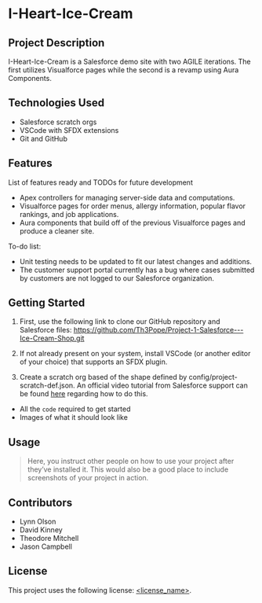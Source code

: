 # I-Heart-Ice-Cream

## Project Description
I-Heart-Ice-Cream is a Salesforce demo site with two AGILE iterations. The first utilizes Visualforce pages while the second is a revamp using Aura Components.

## Technologies Used
- Salesforce scratch orgs
- VSCode with SFDX extensions
- Git and GitHub


## Features
List of features ready and TODOs for future development
- Apex controllers for managing server-side data and computations.
- Visualforce pages for order menus, allergy information, popular flavor rankings, and job applications.
- Aura components that build off of the previous Visualforce pages and produce a cleaner site.

To-do list:
- Unit testing needs to be updated to fit our latest changes and additions.
- The customer support portal currently has a bug where cases submitted by customers are not logged to our Salesforce organization.

## Getting Started
1. First, use the following link to clone our GitHub repository and Salesforce files: https://github.com/Th3Pope/Project-1-Salesforce---Ice-Cream-Shop.git

2. If not already present on your system, install VSCode (or another editor of your choice) that supports an SFDX plugin.  

3. Create a scratch org based of the shape defined by config/project-scratch-def.json. An official video tutorial from Salesforce support can be found [here](https://www.youtube.com/watch?v=29C1TJTWauo) regarding how to do this.

- All the `code` required to get started
- Images of what it should look like

## Usage
> Here, you instruct other people on how to use your project after they’ve installed it. This would also be a good place to include screenshots of your project in action.

## Contributors
- Lynn Olson
- David Kinney
- Theodore Mitchell
- Jason Campbell

## License
This project uses the following license: [<license_name>](<link>).
